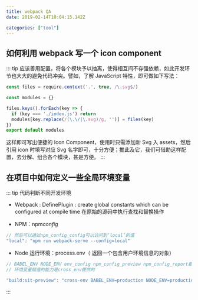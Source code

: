 ```yaml
---
title: webpack QA
date: 2019-02-14T10:04:15.142Z

categories: ["tool"]
---
```


## 如何利用 webpack 写一个 icon component

::: tip 应该善用配置，将各个模块予以抽离，使得相互间不存强依赖，如此开发环节也大大的避免代码冲突。譬如，了解 JavaScript 特性，即可做如下写法：

```js
const files = require.context('.', true, /\.svg$/)

const modules = {}

files.keys().forEach(key => {
  if (key === './index.js') return
  modules[key.replace(/(\.\/|\.svg)/g, '')] = files(key)
})
export default modules
```

这样即可写出便捷的 Icon Component，使用时只需添加新 Svg 入 assets，然后引用 icon 时填写对应 Svg 名字即可，十分方便；推此及它，我们可借助这样配置，去分解、组合各个模块，甚是方便。
:::

## 在项目中如何定义一些全局环境变量

::: tip 代码判断不同开发环境

- Webpack : DefinePlugin : create global constants which can be configured at compile time
  在原始的源码中执行查找和替换操作

- NPM：npm*config*

```js
// 然后可以通过npm_config_config可以访问到‘local’的值
"local": "npm run webpack-serve --config=local"
```

- Node 运行环境：process.env（ 返回一个包含用户环境信息的对象）

```js
// BABEL_ENV NODE_ENV env_config npm_config_preview npm_config_report都被赋值给process.env对象
// 环境变量赋值的能力是cross_env提供的

"build:sit-preview": "cross-env BABEL_ENV=production NODE_ENV=production env_config=sit npm_config_preview=true npm_config_report=true node build/build.js"
```

:::
